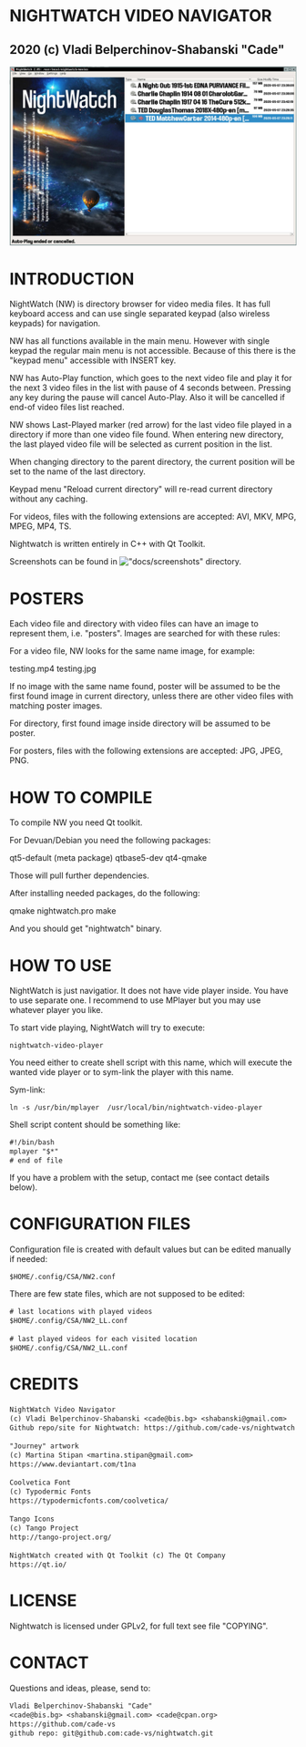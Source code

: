 


#  NIGHTWATCH VIDEO NAVIGATOR
## 2020 (c) Vladi Belperchinov-Shabanski "Cade"

![Nightwatch Screenshot](screenshots/nightwatch-screenshot1.jpg)

#  INTRODUCTION

NightWatch (NW) is directory browser for video media files. It has 
full keyboard access and can use single separated keypad 
(also wireless keypads) for navigation.

NW has all functions available in the main menu. However with single keypad
the regular main menu is not accessible. Because of this there is the
"keypad menu" accessible with INSERT key.

NW has Auto-Play function, which goes to the next video file and play it for the 
next 3 video files in the list with pause of 4 seconds between.
Pressing any key during the pause will cancel Auto-Play. 
Also it will be cancelled if end-of video files list reached.
   
NW shows Last-Played marker (red arrow) for the last video file played in a 
directory if more than one video file found. When entering new directory, the 
last played video file will be selected as current position in the list.
   
When changing directory to the parent directory, the current position will be 
set to the name of the last directory.

Keypad menu "Reload current directory" will re-read current directory without 
any caching.   

For videos, files with the following extensions are 
accepted: AVI, MKV, MPG, MPEG, MP4, TS.

Nightwatch is written entirely in C++ with Qt Toolkit.

Screenshots can be found in !["docs/screenshots"](docs/screenshots) directory.

#  POSTERS

Each video file and directory with video files can have an image to represent
them, i.e. "posters". Images are searched for with these rules:

For a video file, NW looks for the same name image, for example:

   testing.mp4
   testing.jpg
   
If no image with the same name found, poster will be assumed to be the first
found image in current directory, unless there are other video files with
matching poster images.

For directory, first found image inside directory will be assumed to be poster.

For posters, files with the following extensions are accepted: JPG, JPEG, PNG.

#  HOW TO COMPILE

To compile NW you need Qt toolkit.
   
For Devuan/Debian you need the following packages:
   
   qt5-default (meta package)
   qtbase5-dev
   qt4-qmake
   
Those will pull further dependencies.
   
After installing needed packages, do the following:
   
   qmake nightwatch.pro
   make
   
And you should get "nightwatch" binary.

#  HOW TO USE

NightWatch is just navigatior. It does not have vide player inside. You have
to use separate one. I recommend to use MPlayer but you may use whatever
player you like.

To start vide playing, NightWatch will try to execute:

    nightwatch-video-player
    
You need either to create shell script with this name, which will execute the
wanted vide player or to sym-link the player with this name. 

Sym-link:

    ln -s /usr/bin/mplayer  /usr/local/bin/nightwatch-video-player
    
Shell script content should be something like:

    #!/bin/bash
    mplayer "$*"
    # end of file

If you have a problem with the setup, contact me (see contact details below).

#  CONFIGURATION FILES

Configuration file is created with default values but can be
edited manually if needed:

    $HOME/.config/CSA/NW2.conf

There are few state files, which are not supposed to be edited:

    # last locations with played videos
    $HOME/.config/CSA/NW2_LL.conf

    # last played videos for each visited location
    $HOME/.config/CSA/NW2_LL.conf

#  CREDITS

    NightWatch Video Navigator 
    (c) Vladi Belperchinov-Shabanski <cade@bis.bg> <shabanski@gmail.com>
    Github repo/site for Nightwatch: https://github.com/cade-vs/nightwatch

    "Journey" artwork 
    (c) Martina Stipan <martina.stipan@gmail.com> 
    https://www.deviantart.com/t1na

    Coolvetica Font 
    (c) Typodermic Fonts 
    https://typodermicfonts.com/coolvetica/

    Tango Icons 
    (c) Tango Project 
    http://tango-project.org/

    NightWatch created with Qt Toolkit (c) The Qt Company 
    https://qt.io/

#  LICENSE

Nightwatch is licensed under GPLv2, for full text see file "COPYING".

#  CONTACT

Questions and ideas, please, send to:

    Vladi Belperchinov-Shabanski "Cade"
    <cade@bis.bg> <shabanski@gmail.com> <cade@cpan.org>
    https://github.com/cade-vs
    github repo: git@github.com:cade-vs/nightwatch.git
